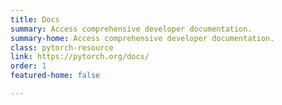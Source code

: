 ```yaml
---
title: Docs
summary: Access comprehensive developer documentation.
summary-home: Access comprehensive developer documentation.
class: pytorch-resource
link: https://pytorch.org/docs/
order: 1
featured-home: false

---
```

